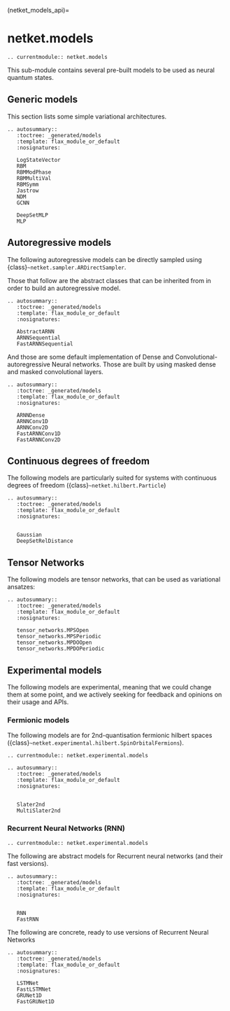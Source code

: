 (netket_models_api)=
# netket.models

```{eval-rst}
.. currentmodule:: netket.models

```

This sub-module contains several pre-built models to be used as
neural quantum states.

## Generic models

This section lists some simple variational architectures.

```{eval-rst}
.. autosummary::
   :toctree: _generated/models
   :template: flax_module_or_default
   :nosignatures:

   LogStateVector
   RBM
   RBMModPhase
   RBMMultiVal
   RBMSymm
   Jastrow
   NDM
   GCNN

   DeepSetMLP
   MLP

```


## Autoregressive models

The following autoregressive models can be directly sampled using {class}`~netket.sampler.ARDirectSampler`.

Those that follow are the abstract classes that can be inherited from in order to build an autoregressive model.

```{eval-rst}
.. autosummary::
   :toctree: _generated/models
   :template: flax_module_or_default
   :nosignatures:

   AbstractARNN
   ARNNSequential
   FastARNNSequential
```

And those are some default implementation of Dense and Convolutional-autoregressive Neural networks. Those are built by using masked dense and masked convolutional layers.

```{eval-rst}
.. autosummary::
   :toctree: _generated/models
   :template: flax_module_or_default
   :nosignatures:

   ARNNDense
   ARNNConv1D
   ARNNConv2D
   FastARNNConv1D
   FastARNNConv2D

```


## Continuous degrees of freedom

The following models are particularly suited for systems with continuous degrees of freedom ({class}`~netket.hilbert.Particle`)

```{eval-rst}
.. autosummary::
   :toctree: _generated/models
   :template: flax_module_or_default
   :nosignatures:


   Gaussian
   DeepSetRelDistance
```

## Tensor Networks

The following models are tensor networks, that can be used as variational ansatzes:

```{eval-rst}
.. autosummary::
   :toctree: _generated/models
   :template: flax_module_or_default
   :nosignatures:

   tensor_networks.MPSOpen
   tensor_networks.MPSPeriodic
   tensor_networks.MPDOOpen
   tensor_networks.MPDOPeriodic

```

## Experimental models

The following models are experimental, meaning that we could change them at some point, and we actively seeking for feedback and opinions on their usage and APIs.


### Fermionic models

The following models are for 2nd-quantisation fermionic hilbert spaces ({class}`~netket.experimental.hilbert.SpinOrbitalFermions`).

```{eval-rst}
.. currentmodule:: netket.experimental.models

```

```{eval-rst}
.. autosummary::
   :toctree: _generated/models
   :template: flax_module_or_default
   :nosignatures:


   Slater2nd
   MultiSlater2nd
```

### Recurrent Neural Networks (RNN)

```{eval-rst}
.. currentmodule:: netket.experimental.models

```

The following are abstract models for Recurrent neural networks (and their fast versions).

```{eval-rst}
.. autosummary::
   :toctree: _generated/models
   :template: flax_module_or_default
   :nosignatures:


   RNN
   FastRNN
```

The following are concrete, ready to use versions of Recurrent Neural Networks

```{eval-rst}
.. autosummary::
   :toctree: _generated/models
   :template: flax_module_or_default
   :nosignatures:

   LSTMNet
   FastLSTMNet
   GRUNet1D
   FastGRUNet1D
```

